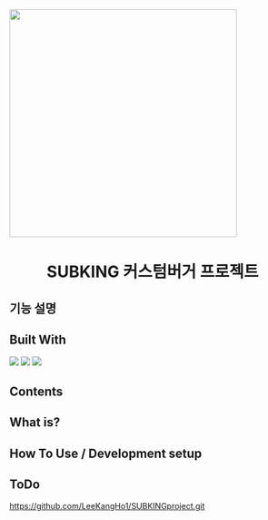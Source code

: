 
<img src="https://github.com/seunghyeon22/SUBKING/blob/masterSeungHyeon/src/main/webapp/static/image/logo.jpg"  width="400">
<h1 align="center">
   SUBKING 커스텀버거 프로젝트
</h1>

## 기능 설명 

<p align="center">
  <h2>Built With</h2>
  <img src="https://img.shields.io/badge/MySQL-005C84?style=for-the-badge&logo=mysql&logoColor=white">
  <img src="https://img.shields.io/badge/Eclipse-2C2255?style=for-the-badge&logo=eclipse&logoColor=white">
  <img src="https://img.shields.io/badge/VSCode-0078D4?style=for-the-badge&logo=visual%20studio%20code&logoColor=white">   
</p>

## Contents



## What is?




## How To Use / Development setup



## ToDo



https://github.com/LeeKangHo1/SUBKINGproject.git
